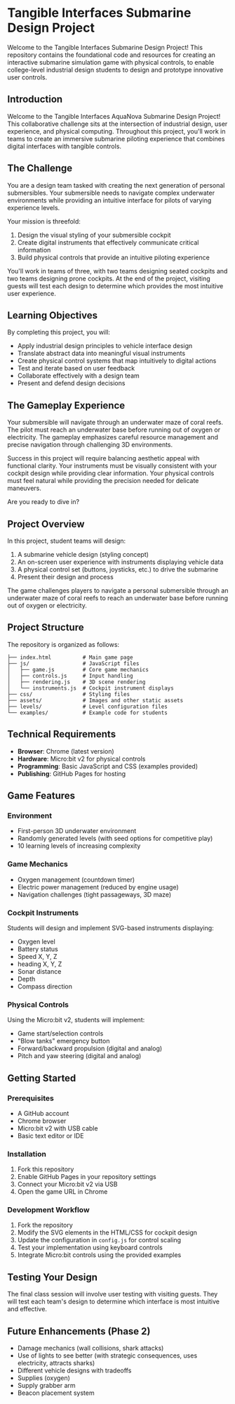 # Tangible Interfaces Submarine Design Project

Welcome to the Tangible Interfaces Submarine Design Project! This repository contains the foundational code and resources for creating an interactive submarine simulation game with physical controls, to enable college-level industrial design students to design and prototype innovative user controls.
## Introduction

Welcome to the Tangible Interfaces AquaNova Submarine Design Project! This collaborative challenge sits at the intersection of industrial design, user experience, and physical computing. Throughout this project, you'll work in teams to create an immersive submarine piloting experience that combines digital interfaces with tangible controls.

## The Challenge

You are a design team tasked with creating the next generation of personal submersibles. Your submersible needs to navigate complex underwater environments while providing an intuitive interface for pilots of varying experience levels.

Your mission is threefold:
1. Design the visual styling of your submersible cockpit
2. Create digital instruments that effectively communicate critical information
3. Build physical controls that provide an intuitive piloting experience

You'll work in teams of three, with two teams designing seated cockpits and two teams designing prone cockpits. At the end of the project, visiting guests will test each design to determine which provides the most intuitive user experience.

## Learning Objectives

By completing this project, you will:
- Apply industrial design principles to vehicle interface design
- Translate abstract data into meaningful visual instruments
- Create physical control systems that map intuitively to digital actions
- Test and iterate based on user feedback
- Collaborate effectively with a design team
- Present and defend design decisions

## The Gameplay Experience

Your submersible will navigate through an underwater maze of coral reefs. The pilot must reach an underwater base before running out of oxygen or electricity. The gameplay emphasizes careful resource management and precise navigation through challenging 3D environments.

Success in this project will require balancing aesthetic appeal with functional clarity. Your instruments must be visually consistent with your cockpit design while providing clear information. Your physical controls must feel natural while providing the precision needed for delicate maneuvers.

Are you ready to dive in?


## Project Overview

In this project, student teams will design:

1. A submarine vehicle design (styling concept)
2. An on-screen user experience with instruments displaying vehicle data
3. A physical control set (buttons, joysticks, etc.) to drive the submarine
4. Present their design and process

The game challenges players to navigate a personal submersible through an underwater maze of coral reefs to reach an underwater base before running out of oxygen or electricity.


## Project Structure

The repository is organized as follows:

```
├── index.html          # Main game page
├── js/                 # JavaScript files
│   ├── game.js         # Core game mechanics
│   ├── controls.js     # Input handling
│   ├── rendering.js    # 3D scene rendering
│   └── instruments.js  # Cockpit instrument displays
├── css/                # Styling files
├── assets/             # Images and other static assets
├── levels/             # Level configuration files
└── examples/           # Example code for students
```

## Technical Requirements

- **Browser**: Chrome (latest version)
- **Hardware**: Micro:bit v2 for physical controls
- **Programming**: Basic JavaScript and CSS (examples provided)
- **Publishing**: GitHub Pages for hosting

## Game Features

### Environment
- First-person 3D underwater environment
- Randomly generated levels (with seed options for competitive play)
- 10 learning levels of increasing complexity

### Game Mechanics
- Oxygen management (countdown timer)
- Electric power management (reduced by engine usage)
- Navigation challenges (tight passageways, 3D maze)

### Cockpit Instruments
Students will design and implement SVG-based instruments displaying:
- Oxygen level
- Battery status
- Speed X, Y, Z
- heading X, Y, Z
- Sonar distance
- Depth
- Compass direction

### Physical Controls
Using the Micro:bit v2, students will implement:
- Game start/selection controls
- "Blow tanks" emergency button
- Forward/backward propulsion (digital and analog)
- Pitch and yaw steering (digital and analog)

## Getting Started

### Prerequisites
- A GitHub account
- Chrome browser
- Micro:bit v2 with USB cable
- Basic text editor or IDE

### Installation
1. Fork this repository
2. Enable GitHub Pages in your repository settings
3. Connect your Micro:bit v2 via USB
4. Open the game URL in Chrome

### Development Workflow
1. Fork the repository
2. Modify the SVG elements in the HTML/CSS for cockpit design
3. Update the configuration in `config.js` for control scaling
4. Test your implementation using keyboard controls
5. Integrate Micro:bit controls using the provided examples

## Testing Your Design

The final class session will involve user testing with visiting guests. They will test each team's design to determine which interface is most intuitive and effective.

## Future Enhancements (Phase 2)
- Damage mechanics (wall collisions, shark attacks)
- Use of lights to see better (with strategic consequences, uses electricity, attracts sharks)
- Different vehicle designs with tradeoffs
- Supplies (oxygen)
- Supply grabber arm
- Beacon placement system

